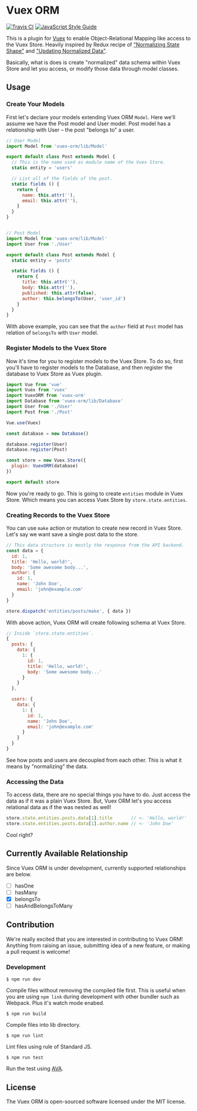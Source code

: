 # Vuex ORM

[![Travis CI](https://travis-ci.org/revolver-app/vuex-orm.svg?branch=master)](https://travis-ci.org/revolver-app/vuex-orm)
[![JavaScript Style Guide](https://img.shields.io/badge/code_style-standard-brightgreen.svg)](https://standardjs.com)

This is a plugin for [Vuex](https://github.com/vuejs/vuex) to enable Object-Relational Mapping like access to the Vuex Store. Heavily inspired by Redux recipe of ["Normalizing State Shape"](http://redux.js.org/docs/recipes/reducers/NormalizingStateShape.html) and ["Updating Normalized Data"](http://redux.js.org/docs/recipes/reducers/UpdatingNormalizedData.html).

Basically, what is does is create "normalized" data schema within Vuex Store and let you access, or modify those data through model classes.

## Usage

### Create Your Models

First let's declare your models extending Vuex ORM `Model`. Here we'll assume we have the Post model and User model. Post model has a relationship with User – the post "belongs to" a user.

```js
// User Model
import Model from 'vuex-orm/lib/Model'

export default class Post extends Model {
  // This is the name used as module name of the Vuex Store.
  static entity = 'users'

  // List all of the fields of the post.
  static fields () {
    return {
      name: this.attr(''),
      email: this.attr(''),
    }
  }
}


// Post Model
import Model from 'vuex-orm/lib/Model'
import User from './User'

export default class Post extends Model {
  static entity = 'posts'

  static fields () {
    return {
      title: this.attr(''),
      body: this.attr(''),
      published: this.attr(false),
      author: this.belongsTo(User, 'user_id')
    }
  }
}
```

With above example, you can see that the `author` field at `Post` model has relation of `belongsTo` with `User` model.

### Register Models to the Vuex Store

Now it's time for you to register models to the Vuex Store. To do so, first you'll have to register models to the Database, and then register the database to Vuex Store as Vuex plugin.

```js
import Vue from 'vue'
import Vuex from 'vuex'
import VuexORM from 'vuex-orm'
import Database from 'vuex-orm/lib/Database'
import User from './User'
import Post from './Post'

Vue.use(Vuex)

const database = new Database()

database.register(User)
database.register(Post)

const store = new Vuex.Store({
  plugin: VuexORM(database)
})

export default store
```

Now you're ready to go. This is going to create `entities` module in Vuex Store. Which means you can access Vuex Store by `store.state.entities`.

### Creating Records to the Vuex Store

You can use `make` action or mutation to create new record in Vuex Store. Let's say we want save a single post data to the store.

```js
// This data structure is mostly the response from the API backend.
const data = {
  id: 1,
  title: 'Hello, world!',
  body: 'Some awesome body...',
  author: {
    id: 1,
    name: 'John Doe',
    email: 'john@example.com'
  }
}

store.dispatch('entities/posts/make', { data })
```

With above action, Vuex ORM will create following schema at Vuex Store.

```js
// Inside `store.state.entities`.
{
  posts: {
    data: {
      1: {
        id: 1,
        title: 'Hello, world!',
        body: 'Some awesome body...'
      }
    }
  },

  users: {
    data: {
      1: {
        id: 1,
        name: 'John Doe',
        email: 'john@example.com'
      }
    }
  }
}
```

See how posts and users are decoupled from each other. This is what it means by "normalizing" the data.

### Accessing the Data

To access data, there are no special things you have to do. Just access the data as if it was a plain Vuex Store. But, Vuex ORM let's you access relational data as if the was nested as well!

```js
store.state.entities.posts.data[1].title       // <- 'Hello, world!'
store.state.entities.posts.data[1].author.name // <- 'John Doe'
```

Cool right?

## Currently Available Relationship

Since Vuex ORM is under development, currently supported relationships are below.

- [ ] hasOne
- [ ] hasMany
- [x] belongsTo
- [ ] hasAndBelongsToMany

## Contribution

We're really excited that you are interested in contributing to Vuex ORM! Anything from raising an issue, submitting idea of a new feature, or making a pull request is welcome!

### Development

```console
$ npm run dev
```

Compile files without removing the compiled file first. This is useful when you are using `npm link` during development with other bundler such as Webpack. Plus it's watch mode enabed.

```console
$ npm run build
```

Compile files into lib directory.

```console
$ npm run lint
```

Lint files using rule of Standard JS.

```console
$ npm run test
```

Run the test using [AVA](https://github.com/avajs/ava).

## License

The Vuex ORM is open-sourced software licensed under the MIT license.
